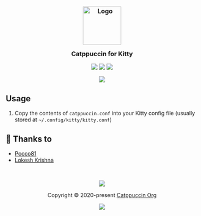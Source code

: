 <h3 align="center">
	<img src="https://raw.githubusercontent.com/catppuccin/catppuccin/dev/assets/logos/exports/1544x1544_circle.png" width="100" alt="Logo"/><br/>
	<img src="https://raw.githubusercontent.com/catppuccin/catppuccin/dev/assets/misc/transparent.png" height="30" width="0px"/>
	Catppuccin for Kitty
	<img src="https://raw.githubusercontent.com/catppuccin/catppuccin/dev/assets/misc/transparent.png" height="30" width="0px"/>
</h3>

<p align="center">
    <a href="https://github.com/catppuccin/kitty/stargazers"><img src="https://img.shields.io/github/stars/catppuccin/kitty?colorA=1e1e28&colorB=c9cbff&style=for-the-badge&logo=starship style=for-the-badge"></a>
    <a href="https://github.com/catppuccin/kitty/issues"><img src="https://img.shields.io/github/issues/catppuccin/kitty?colorA=1e1e28&colorB=f7be95&style=for-the-badge"></a>
    <a href="https://github.com/catppuccin/kitty/contributors"><img src="https://img.shields.io/github/contributors/catppuccin/kitty?colorA=1e1e28&colorB=b1e1a6&style=for-the-badge"></a>
</p>

<p align="center">
  <img src="https://raw.githubusercontent.com/catppuccin/kitty/main/assets/ss.png"/>
</p>

## Usage

1. Copy the contents of `catppuccin.conf` into your Kitty config file (usually stored at `~/.config/kitty/kitty.conf`)

## 💝 Thanks to

-   [Pocco81](https://github.com/Pocco81)
-   [Lokesh Krishna](https://github.com/lokesh-krishna)

&nbsp;

<p align="center"><img src="https://raw.githubusercontent.com/catppuccin/catppuccin/dev/assets/footers/gray0_ctp_on_line.svg?sanitize=true" /></p>
<p align="center">Copyright &copy; 2020-present <a href="https://github.com/catppuccin" target="_blank">Catppuccin Org</a>
<p align="center"><a href="https://github.com/catppuccin/catppuccin/blob/main/LICENSE"><img src="https://img.shields.io/static/v1.svg?style=for-the-badge&label=License&message=MIT&logoColor=d9e0ee&colorA=302d41&colorB=c9cbff"/></a></p>
